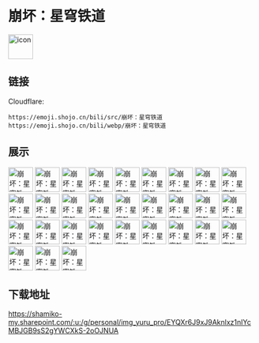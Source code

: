 # 崩坏：星穹铁道
<img src="https://emoji.shojo.cn/bili/src/崩坏：星穹铁道/icon.png" width="50" height="50" alt="icon">

## 链接
Cloudflare:
```
https://emoji.shojo.cn/bili/src/崩坏：星穹铁道
https://emoji.shojo.cn/bili/webp/崩坏：星穹铁道
```
## 展示
<img src="https://emoji.shojo.cn/bili/src/崩坏：星穹铁道/崩坏：星穹铁道-看破.png" width="50" height="50" alt="崩坏：星穹铁道-看破">
<img src="https://emoji.shojo.cn/bili/src/崩坏：星穹铁道/崩坏：星穹铁道-你说什么.png" width="50" height="50" alt="崩坏：星穹铁道-你说什么">
<img src="https://emoji.shojo.cn/bili/src/崩坏：星穹铁道/崩坏：星穹铁道-呆.png" width="50" height="50" alt="崩坏：星穹铁道-呆">
<img src="https://emoji.shojo.cn/bili/src/崩坏：星穹铁道/崩坏：星穹铁道-哭哭.png" width="50" height="50" alt="崩坏：星穹铁道-哭哭">
<img src="https://emoji.shojo.cn/bili/src/崩坏：星穹铁道/崩坏：星穹铁道-震惊.png" width="50" height="50" alt="崩坏：星穹铁道-震惊">
<img src="https://emoji.shojo.cn/bili/src/崩坏：星穹铁道/崩坏：星穹铁道-打招呼.png" width="50" height="50" alt="崩坏：星穹铁道-打招呼">
<img src="https://emoji.shojo.cn/bili/src/崩坏：星穹铁道/崩坏：星穹铁道-无语.png" width="50" height="50" alt="崩坏：星穹铁道-无语">
<img src="https://emoji.shojo.cn/bili/src/崩坏：星穹铁道/崩坏：星穹铁道-来了.png" width="50" height="50" alt="崩坏：星穹铁道-来了">
<img src="https://emoji.shojo.cn/bili/src/崩坏：星穹铁道/崩坏：星穹铁道-摇人.png" width="50" height="50" alt="崩坏：星穹铁道-摇人">
<img src="https://emoji.shojo.cn/bili/src/崩坏：星穹铁道/崩坏：星穹铁道-撤回.png" width="50" height="50" alt="崩坏：星穹铁道-撤回">
<img src="https://emoji.shojo.cn/bili/src/崩坏：星穹铁道/崩坏：星穹铁道-惊.png" width="50" height="50" alt="崩坏：星穹铁道-惊">
<img src="https://emoji.shojo.cn/bili/src/崩坏：星穹铁道/崩坏：星穹铁道-微笑.png" width="50" height="50" alt="崩坏：星穹铁道-微笑">
<img src="https://emoji.shojo.cn/bili/src/崩坏：星穹铁道/崩坏：星穹铁道-加班.png" width="50" height="50" alt="崩坏：星穹铁道-加班">
<img src="https://emoji.shojo.cn/bili/src/崩坏：星穹铁道/崩坏：星穹铁道-别别别.png" width="50" height="50" alt="崩坏：星穹铁道-别别别">
<img src="https://emoji.shojo.cn/bili/src/崩坏：星穹铁道/崩坏：星穹铁道-吃瓜ing.png" width="50" height="50" alt="崩坏：星穹铁道-吃瓜ing">
<img src="https://emoji.shojo.cn/bili/src/崩坏：星穹铁道/崩坏：星穹铁道-生气.png" width="50" height="50" alt="崩坏：星穹铁道-生气">
<img src="https://emoji.shojo.cn/bili/src/崩坏：星穹铁道/崩坏：星穹铁道-举牌.png" width="50" height="50" alt="崩坏：星穹铁道-举牌">
<img src="https://emoji.shojo.cn/bili/src/崩坏：星穹铁道/崩坏：星穹铁道-哈欠.png" width="50" height="50" alt="崩坏：星穹铁道-哈欠">
<img src="https://emoji.shojo.cn/bili/src/崩坏：星穹铁道/崩坏：星穹铁道-暴富.png" width="50" height="50" alt="崩坏：星穹铁道-暴富">
<img src="https://emoji.shojo.cn/bili/src/崩坏：星穹铁道/崩坏：星穹铁道-冲鸭.png" width="50" height="50" alt="崩坏：星穹铁道-冲鸭">
<img src="https://emoji.shojo.cn/bili/src/崩坏：星穹铁道/崩坏：星穹铁道-溜了.png" width="50" height="50" alt="崩坏：星穹铁道-溜了">
<img src="https://emoji.shojo.cn/bili/src/崩坏：星穹铁道/崩坏：星穹铁道-送花.png" width="50" height="50" alt="崩坏：星穹铁道-送花">
<img src="https://emoji.shojo.cn/bili/src/崩坏：星穹铁道/崩坏：星穹铁道-吸猫.png" width="50" height="50" alt="崩坏：星穹铁道-吸猫">
<img src="https://emoji.shojo.cn/bili/src/崩坏：星穹铁道/崩坏：星穹铁道-辛苦啦.png" width="50" height="50" alt="崩坏：星穹铁道-辛苦啦">
<img src="https://emoji.shojo.cn/bili/src/崩坏：星穹铁道/崩坏：星穹铁道-饿.png" width="50" height="50" alt="崩坏：星穹铁道-饿">
<img src="https://emoji.shojo.cn/bili/src/崩坏：星穹铁道/崩坏：星穹铁道-哼.png" width="50" height="50" alt="崩坏：星穹铁道-哼">
<img src="https://emoji.shojo.cn/bili/src/崩坏：星穹铁道/崩坏：星穹铁道-开门.png" width="50" height="50" alt="崩坏：星穹铁道-开门">
<img src="https://emoji.shojo.cn/bili/src/崩坏：星穹铁道/崩坏：星穹铁道-哭.png" width="50" height="50" alt="崩坏：星穹铁道-哭">
<img src="https://emoji.shojo.cn/bili/src/崩坏：星穹铁道/崩坏：星穹铁道-心.png" width="50" height="50" alt="崩坏：星穹铁道-心">
<img src="https://emoji.shojo.cn/bili/src/崩坏：星穹铁道/崩坏：星穹铁道-wink.png" width="50" height="50" alt="崩坏：星穹铁道-wink">

## 下载地址

https://shamiko-my.sharepoint.com/:u:/g/personal/img_yuru_pro/EYQXr6J9xJ9Aknlxz1nIYcMBJGB9sS2gYWCXkS-2oOJNUA